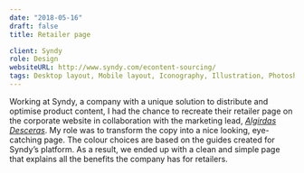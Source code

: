 ```yaml
---
date: "2018-05-16"
draft: false
title: Retailer page

client: Syndy
role: Design
websiteURL: http://www.syndy.com/econtent-sourcing/
tags: Desktop layout, Mobile layout, Iconography, Illustration, Photoshop
---
```


Working at Syndy, a company with a unique solution to distribute and optimise
product content, I had the chance to recreate their retailer page on the corporate website in
collaboration with the marketing lead, [*Algirdas Desceras*][Algis]. My role was to
transform the copy into a nice looking, eye-catching page. The colour choices are
based on the guides created for Syndy’s platform.
As a result, we ended up with a clean and simple page that explains
all the benefits the company has for retailers.

[Khalid]: http://khalidl.nl
[Algis]: https://nl.linkedin.com/in/algirdas-desceras-760ba525
[Rogier]: https://nl.linkedin.com/in/rogier-pennink-05684b41
[Boris]: https://nl.linkedin.com/in/borissamoylenko
